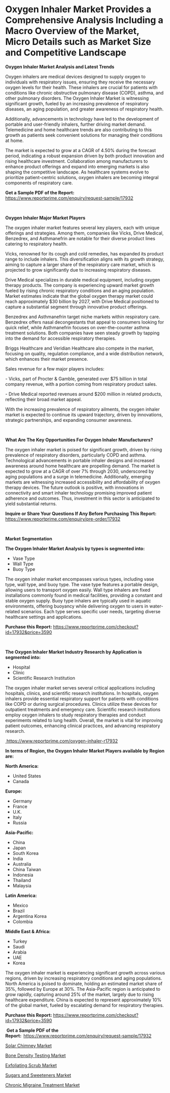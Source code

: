 <p><h1>Oxygen Inhaler Market Provides a Comprehensive Analysis Including a Macro Overview of the Market, Micro Details such as Market Size and Competitive Landscape</h1></p><p><strong>Oxygen Inhaler Market Analysis and Latest Trends</strong></p>
<p><p>Oxygen inhalers are medical devices designed to supply oxygen to individuals with respiratory issues, ensuring they receive the necessary oxygen levels for their health. These inhalers are crucial for patients with conditions like chronic obstructive pulmonary disease (COPD), asthma, and other pulmonary disorders. The Oxygen Inhaler Market is witnessing significant growth, fueled by an increasing prevalence of respiratory diseases, an aging population, and greater awareness of respiratory health. </p><p>Additionally, advancements in technology have led to the development of portable and user-friendly inhalers, further driving market demand. Telemedicine and home healthcare trends are also contributing to this growth as patients seek convenient solutions for managing their conditions at home.</p><p>The market is expected to grow at a CAGR of 4.50% during the forecast period, indicating a robust expansion driven by both product innovation and rising healthcare investment. Collaboration among manufacturers to enhance product offerings and expand into emerging markets is also shaping the competitive landscape. As healthcare systems evolve to prioritize patient-centric solutions, oxygen inhalers are becoming integral components of respiratory care.</p></p>
<p><strong>Get a Sample PDF of the Report:&nbsp;</strong> <a href="https://www.reportprime.com/enquiry/request-sample/17932?utm_campaign=9&utm_medium=2&utm_source=Github&utm_content=ia&utm_term=20112024&utm_id=oxygen-inhaler">https://www.reportprime.com/enquiry/request-sample/17932</a></p>
<p>&nbsp;</p>
<p><strong>Oxygen Inhaler Major Market Players</strong></p>
<p><p>The oxygen inhaler market features several key players, each with unique offerings and strategies. Among them, companies like Vicks, Drive Medical, Benzedrex, and Asthmanefrin are notable for their diverse product lines catering to respiratory health.</p><p>Vicks, renowned for its cough and cold remedies, has expanded its product range to include inhalers. This diversification aligns with its growth strategy, aiming to capture a larger share of the respiratory care market, which is projected to grow significantly due to increasing respiratory diseases.</p><p>Drive Medical specializes in durable medical equipment, including oxygen therapy products. The company is experiencing upward market growth fueled by rising chronic respiratory conditions and an aging population. Market estimates indicate that the global oxygen therapy market could reach approximately $30 billion by 2027, with Drive Medical positioned to capture a substantial segment through innovative product offerings.</p><p>Benzedrex and Asthmanefrin target niche markets within respiratory care. Benzedrex offers nasal decongestants that appeal to consumers looking for quick relief, while Asthmanefrin focuses on over-the-counter asthma treatment solutions. Both companies have seen steady growth by tapping into the demand for accessible respiratory therapies.</p><p>Briggs Healthcare and Veridian Healthcare also compete in the market, focusing on quality, regulation compliance, and a wide distribution network, which enhances their market presence. </p><p>Sales revenue for a few major players includes:</p><p>- Vicks, part of Procter & Gamble, generated over $75 billion in total company revenue, with a portion coming from respiratory product sales.</p><p>- Drive Medical reported revenues around $200 million in related products, reflecting their broad market appeal.</p><p>With the increasing prevalence of respiratory ailments, the oxygen inhaler market is expected to continue its upward trajectory, driven by innovations, strategic partnerships, and expanding consumer awareness.</p></p>
<p>&nbsp;</p>
<p><strong>What Are The Key Opportunities For Oxygen Inhaler Manufacturers?</strong></p>
<p><p>The oxygen inhaler market is poised for significant growth, driven by rising prevalence of respiratory disorders, particularly COPD and asthma. Technological advancements in portable inhaler designs and increased awareness around home healthcare are propelling demand. The market is expected to grow at a CAGR of over 7% through 2030, underscored by aging populations and a surge in telemedicine. Additionally, emerging markets are witnessing increased accessibility and affordability of oxygen therapy devices. The future outlook is positive, with innovations in connectivity and smart inhaler technology promising improved patient adherence and outcomes. Thus, investment in this sector is anticipated to yield substantial returns.</p></p>
<p><strong>Inquire or Share Your Questions If Any Before Purchasing This Report:</strong> <a href="https://www.reportprime.com/enquiry/pre-order/17932?utm_campaign=9&utm_medium=2&utm_source=Github&utm_content=ia&utm_term=20112024&utm_id=oxygen-inhaler">https://www.reportprime.com/enquiry/pre-order/17932</a></p>
<p>&nbsp;</p>
<p><strong>Market Segmentation</strong></p>
<p><strong>The Oxygen Inhaler Market Analysis by types is segmented into:</strong></p>
<p><ul><li>Vase Type</li><li>Wall Type</li><li>Buoy Type</li></ul></p>
<p><p>The oxygen inhaler market encompasses various types, including vase type, wall type, and buoy type. The vase type features a portable design, allowing users to transport oxygen easily. Wall type inhalers are fixed installations commonly found in medical facilities, providing a constant and stable oxygen supply. Buoy type inhalers are typically used in aquatic environments, offering buoyancy while delivering oxygen to users in water-related scenarios. Each type serves specific user needs, targeting diverse healthcare settings and applications.</p></p>
<p><strong>Purchase this Report:&nbsp;</strong><a href="https://www.reportprime.com/checkout?id=17932&price=3590&utm_campaign=9&utm_medium=2&utm_source=Github&utm_content=ia&utm_term=20112024&utm_id=oxygen-inhaler">https://www.reportprime.com/checkout?id=17932&price=3590</a></p>
<p>&nbsp;</p>
<p><strong>The Oxygen Inhaler Market Industry Research by Application is segmented into:</strong></p>
<p><ul><li>Hospital</li><li>Clinic</li><li>Scientific Research Institution</li></ul></p>
<p><p>The oxygen inhaler market serves several critical applications including hospitals, clinics, and scientific research institutions. In hospitals, oxygen inhalers provide essential respiratory support for patients with conditions like COPD or during surgical procedures. Clinics utilize these devices for outpatient treatments and emergency care. Scientific research institutions employ oxygen inhalers to study respiratory therapies and conduct experiments related to lung health. Overall, the market is vital for improving patient outcomes, enhancing clinical practices, and advancing respiratory research.</p></p>
<p><a href="https://www.reportprime.com/oxygen-inhaler-r17932?utm_campaign=9&utm_medium=2&utm_source=Github&utm_content=ia&utm_term=20112024&utm_id=oxygen-inhaler">&nbsp;https://www.reportprime.com/oxygen-inhaler-r17932</a></p>
<p><strong>In terms of Region, the Oxygen Inhaler Market Players available by Region are:</strong></p>
<p>
    <p> <strong> North America: </strong>
        <ul>
            <li>United States</li>
            <li>Canada</li>
        </ul>
        </p> 
    <p> <strong> Europe: </strong>
        <ul>
            <li>Germany</li>
            <li>France</li>
            <li>U.K.</li>
            <li>Italy</li>
            <li>Russia</li>
        </ul>
        </p> 
    <p> <strong> Asia-Pacific: </strong>
        <ul>
            <li>China</li>
            <li>Japan</li>
            <li>South Korea</li>
            <li>India</li>
            <li>Australia</li>
            <li>China Taiwan</li>
            <li>Indonesia</li>
            <li>Thailand</li>
            <li>Malaysia</li>
        </ul>
        </p> 
    <p> <strong> Latin America: </strong>
        <ul>
            <li>Mexico</li>
            <li>Brazil</li>
            <li>Argentina Korea</li>
            <li>Colombia</li>
        </ul>
        </p> 
    <p> <strong> Middle East & Africa: </strong>
        <ul>
            <li>Turkey</li>
            <li>Saudi</li>
            <li>Arabia</li>
            <li>UAE</li>
            <li>Korea</li>
        </ul>
    </p>
    </p>
<p><p>The oxygen inhaler market is experiencing significant growth across various regions, driven by increasing respiratory conditions and aging populations. North America is poised to dominate, holding an estimated market share of 35%, followed by Europe at 30%. The Asia-Pacific region is anticipated to grow rapidly, capturing around 25% of the market, largely due to rising healthcare expenditure. China is expected to represent approximately 10% of the global market, fueled by escalating demand for respiratory therapies.</p></p>
<p><strong>Purchase this Report: </strong><a href="https://www.reportprime.com/checkout?id=17932&price=3590&utm_campaign=9&utm_medium=2&utm_source=Github&utm_content=ia&utm_term=20112024&utm_id=oxygen-inhaler">https://www.reportprime.com/checkout?id=17932&price=3590</a></p>
<p>&nbsp;<strong>Get a Sample PDF of the Report:&nbsp;&nbsp;</strong><a href="https://www.reportprime.com/enquiry/request-sample/17932?utm_campaign=9&utm_medium=2&utm_source=Github&utm_content=ia&utm_term=20112024&utm_id=oxygen-inhaler">https://www.reportprime.com/enquiry/request-sample/17932</a></p>
<p><strong></strong></p>
<p><p><a href="https://www.linkedin.com/pulse/pioneering-growth-analyzing-global-solar-chimney-market-bovbf?utm_campaign=9&utm_medium=2&utm_source=Github&utm_content=ia&utm_term=20112024&utm_id=oxygen-inhaler">Solar Chimney Market</a></p><p><a href="https://issuu.com/reportprime-2/docs/bone-density-testing-market-size-20_56b1fdee03c323?utm_campaign=9&utm_medium=2&utm_source=Github&utm_content=ia&utm_term=20112024&utm_id=oxygen-inhaler">Bone Density Testing Market</a></p><p><a href="https://github.com/WillieWoodard/Market-Research-Report-List-7/blob/main/exfoliating-scrub-market.md?utm_campaign=9&utm_medium=2&utm_source=Github&utm_content=ia&utm_term=20112024&utm_id=oxygen-inhaler">Exfoliating Scrub Market</a></p><p><a href="https://www.linkedin.com/pulse/global-sugars-sweeteners-market-size-2024-2031-technology-3ty1e?utm_campaign=9&utm_medium=2&utm_source=Github&utm_content=ia&utm_term=20112024&utm_id=oxygen-inhaler">Sugars and Sweeteners Market</a></p><p><a href="https://issuu.com/reportprime-2/docs/chronic-migraine-treatment-market-s_93a8e75350dea0?utm_campaign=9&utm_medium=2&utm_source=Github&utm_content=ia&utm_term=20112024&utm_id=oxygen-inhaler">Chronic Migraine Treatment Market</a></p></p>